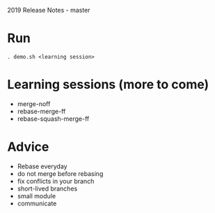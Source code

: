2019 Release Notes - master
# Run
`. demo.sh <learning session>`

# Learning sessions (more to come)
- merge-noff
- rebase-merge-ff
- rebase-squash-merge-ff

# Advice
- Rebase everyday
- do not merge before rebasing
- fix conflicts in your branch
- short-lived branches
- small module
- communicate